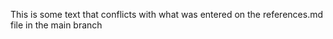 This is some text that conflicts with what was entered on the references.md file in the main branch
